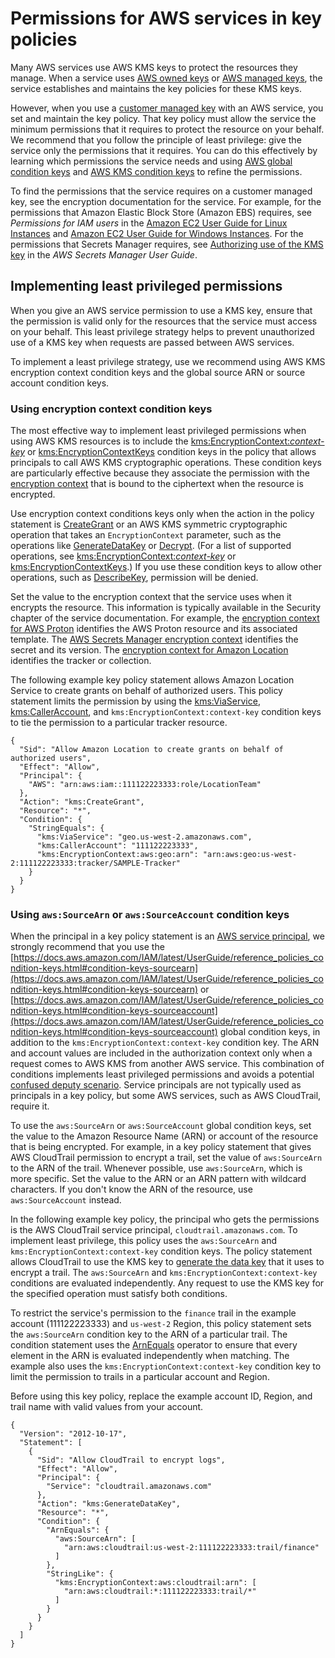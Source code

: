 # Permissions for AWS services in key policies<a name="key-policy-services"></a>

Many AWS services use AWS KMS keys to protect the resources they manage\. When a service uses [AWS owned keys](concepts.md#aws-owned-cmk) or [AWS managed keys](concepts.md#aws-managed-cmk), the service establishes and maintains the key policies for these KMS keys\. 

However, when you use a [customer managed key](concepts.md#customer-cmk) with an AWS service, you set and maintain the key policy\. That key policy must allow the service the minimum permissions that it requires to protect the resource on your behalf\. We recommend that you follow the principle of least privilege: give the service only the permissions that it requires\. You can do this effectively by learning which permissions the service needs and using [AWS global condition keys](https://docs.aws.amazon.com/IAM/latest/UserGuide/reference_policies_condition-keys.html) and [AWS KMS condition keys](policy-conditions.md) to refine the permissions\. 

To find the permissions that the service requires on a customer managed key, see the encryption documentation for the service\. For example, for the permissions that Amazon Elastic Block Store \(Amazon EBS\) requires, see *Permissions for IAM users* in the [Amazon EC2 User Guide for Linux Instances](https://docs.aws.amazon.com/AWSEC2/latest/UserGuide/EBSEncryption.html#ebs-encryption-permissions) and [Amazon EC2 User Guide for Windows Instances](https://docs.aws.amazon.com/AWSEC2/latest/WindowsGuide/EBSEncryption.html#ebs-encryption-permissions)\. For the permissions that Secrets Manager requires, see [Authorizing use of the KMS key](https://docs.aws.amazon.com/secretsmanager/latest/userguide/security-encryption.html#security-encryption-authz) in the *AWS Secrets Manager User Guide*\.

## Implementing least privileged permissions<a name="key-policy-least-privilege"></a>

When you give an AWS service permission to use a KMS key, ensure that the permission is valid only for the resources that the service must access on your behalf\. This least privilege strategy helps to prevent unauthorized use of a KMS key when requests are passed between AWS services\.

To implement a least privilege strategy, use we recommend using AWS KMS encryption context condition keys and the global source ARN or source account condition keys\.

### Using encryption context condition keys<a name="least-privilege-encryption-context"></a>

The most effective way to implement least privileged permissions when using AWS KMS resources is to include the [kms:EncryptionContext:*context\-key*](policy-conditions.md#conditions-kms-encryption-context) or [kms:EncryptionContextKeys](policy-conditions.md#conditions-kms-encryption-context-keys) condition keys in the policy that allows principals to call AWS KMS cryptographic operations\. These condition keys are particularly effective because they associate the permission with the [encryption context](concepts.md#encrypt_context) that is bound to the ciphertext when the resource is encrypted\. 

Use encryption context conditions keys only when the action in the policy statement is [CreateGrant](https://docs.aws.amazon.com/kms/latest/APIReference/API_CreateGrant.html) or an AWS KMS symmetric cryptographic operation that takes an `EncryptionContext` parameter, such as the operations like [GenerateDataKey](https://docs.aws.amazon.com/kms/latest/APIReference/API_GenerateDataKey.html) or [Decrypt](https://docs.aws.amazon.com/kms/latest/APIReference/API_Decrypt.html)\. \(For a list of supported operations, see [kms:EncryptionContext:*context\-key*](policy-conditions.md#conditions-kms-encryption-context) or [kms:EncryptionContextKeys](policy-conditions.md#conditions-kms-encryption-context-keys)\.\) If you use these condition keys to allow other operations, such as [DescribeKey](https://docs.aws.amazon.com/kms/latest/APIReference/API_DescribeKey.html), permission will be denied\.

Set the value to the encryption context that the service uses when it encrypts the resource\. This information is typically available in the Security chapter of the service documentation\. For example, the [encryption context for AWS Proton](https://docs.aws.amazon.com/proton/latest/adminguide/data-protection.html#encryption-context) identifies the AWS Proton resource and its associated template\. The [AWS Secrets Manager encryption context](https://docs.aws.amazon.com/secretsmanager/latest/userguide/security-encryption.html#security-encryption-encryption-context) identifies the secret and its version\. The [encryption context for Amazon Location](https://docs.aws.amazon.com/location/latest/developerguide/encryption-at-rest.html#location-encryption-context) identifies the tracker or collection\. 

The following example key policy statement allows Amazon Location Service to create grants on behalf of authorized users\. This policy statement limits the permission by using the [kms:ViaService](policy-conditions.md#conditions-kms-via-service), [kms:CallerAccount](policy-conditions.md#conditions-kms-caller-account), and `kms:EncryptionContext:context-key` condition keys to tie the permission to a particular tracker resource\.

```
{
  "Sid": "Allow Amazon Location to create grants on behalf of authorized users",
  "Effect": "Allow",
  "Principal": {
    "AWS": "arn:aws:iam::111122223333:role/LocationTeam"
  },
  "Action": "kms:CreateGrant",
  "Resource": "*",
  "Condition": {
    "StringEquals": {
      "kms:ViaService": "geo.us-west-2.amazonaws.com",
      "kms:CallerAccount": "111122223333",
      "kms:EncryptionContext:aws:geo:arn": "arn:aws:geo:us-west-2:111122223333:tracker/SAMPLE-Tracker"
    }
  }
}
```

### Using `aws:SourceArn` or `aws:SourceAccount` condition keys<a name="least-privilege-source-arn"></a>

When the principal in a key policy statement is an [AWS service principal](https://docs.aws.amazon.com/IAM/latest/UserGuide/reference_policies_elements_principal.html#principal-services), we strongly recommend that you use the [https://docs.aws.amazon.com/IAM/latest/UserGuide/reference_policies_condition-keys.html#condition-keys-sourcearn](https://docs.aws.amazon.com/IAM/latest/UserGuide/reference_policies_condition-keys.html#condition-keys-sourcearn) or [https://docs.aws.amazon.com/IAM/latest/UserGuide/reference_policies_condition-keys.html#condition-keys-sourceaccount](https://docs.aws.amazon.com/IAM/latest/UserGuide/reference_policies_condition-keys.html#condition-keys-sourceaccount) global condition keys, in addition to the `kms:EncryptionContext:context-key` condition key\. The ARN and account values are included in the authorization context only when a request comes to AWS KMS from another AWS service\. This combination of conditions implements least privileged permissions and avoids a potential [confused deputy scenario](https://docs.aws.amazon.com/IAM/latest/UserGuide/confused-deputy.html)\. Service principals are not typically used as principals in a key policy, but some AWS services, such as AWS CloudTrail, require it\. 

To use the `aws:SourceArn` or `aws:SourceAccount` global condition keys, set the value to the Amazon Resource Name \(ARN\) or account of the resource that is being encrypted\. For example, in a key policy statement that gives AWS CloudTrail permission to encrypt a trail, set the value of `aws:SourceArn` to the ARN of the trail\. Whenever possible, use `aws:SourceArn`, which is more specific\. Set the value to the ARN or an ARN pattern with wildcard characters\. If you don't know the ARN of the resource, use `aws:SourceAccount` instead\. 

In the following example key policy, the principal who gets the permissions is the AWS CloudTrail service principal, `cloudtrail.amazonaws.com`\. To implement least privilege, this policy uses the `aws:SourceArn` and `kms:EncryptionContext:context-key` condition keys\. The policy statement allows CloudTrail to use the KMS key to [generate the data key](https://docs.aws.amazon.com/kms/latest/APIReference/API_GenerateDataKey.html) that it uses to encrypt a trail\. The `aws:SourceArn` and `kms:EncryptionContext:context-key` conditions are evaluated independently\. Any request to use the KMS key for the specified operation must satisfy both conditions\.

To restrict the service's permission to the `finance` trail in the example account \(111122223333\) and `us-west-2` Region, this policy statement sets the `aws:SourceArn` condition key to the ARN of a particular trail\. The condition statement uses the [ArnEquals](https://docs.aws.amazon.com/IAM/latest/UserGuide/reference_policies_elements_condition_operators.html#Conditions_ARN) operator to ensure that every element in the ARN is evaluated independently when matching\. The example also uses the `kms:EncryptionContext:context-key` condition key to limit the permission to trails in a particular account and Region\. 

Before using this key policy, replace the example account ID, Region, and trail name with valid values from your account\. 

```
{
  "Version": "2012-10-17",
  "Statement": [
    {
      "Sid": "Allow CloudTrail to encrypt logs",
      "Effect": "Allow",
      "Principal": {
        "Service": "cloudtrail.amazonaws.com"
      },
      "Action": "kms:GenerateDataKey",
      "Resource": "*",
      "Condition": {
        "ArnEquals": {
          "aws:SourceArn": [
            "arn:aws:cloudtrail:us-west-2:111122223333:trail/finance"
          ]
        },
        "StringLike": {
          "kms:EncryptionContext:aws:cloudtrail:arn": [
            "arn:aws:cloudtrail:*:111122223333:trail/*"
          ]
        }
      }
    }
  ]
}
```